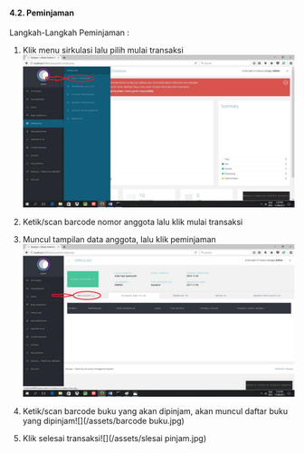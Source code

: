 #### **4.2. Peminjaman**

Langkah-Langkah Peminjaman :

1. Klik menu sirkulasi lalu pilih mulai transaksi![](/assets/sirkulasi1.jpg)

2. Ketik/scan barcode nomor anggota lalu klik mulai transaksi

3. Muncul tampilan data anggota, lalu klik peminjaman![](/assets/peminjaman.jpg)

4. Ketik/scan barcode buku yang akan dipinjam, akan muncul daftar buku yang dipinjam![](/assets/barcode buku.jpg)

5. Klik selesai transaksi![](/assets/slesai pinjam.jpg)




